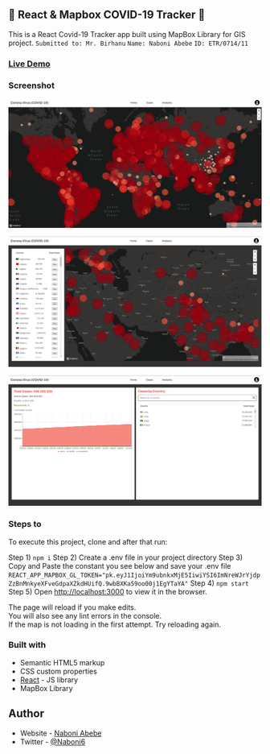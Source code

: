## 🦠 React & Mapbox COVID-19 Tracker 🦠

This is a React Covid-19 Tracker app built using MapBox Library for GIS project.
`Submitted to: Mr. Birhanu`
`Name: Naboni Abebe`
`ID: ETR/0714/11`

### [Live Demo](https://react-covid19-tracker.netlify.com/)

### Screenshot

![sunnyside homepage](./src/assets/home.png?raw=true 'home page')

![sunnyside homepage](./src/assets/cases.png 'cases page')

![sunnyside homepage](./src/assets/analytics.png 'analytics page')

### Steps to

To execute this project, clone and after that run:

Step 1) `npm i`
Step 2) Create a .env file in your project directory
Step 3) Copy and Paste the constant you see below and save your .env file
`REACT_APP_MAPBOX_GL_TOKEN="pk.eyJ1IjoiYm9ubnkxMjE5IiwiYSI6ImNreWJrYjdpZzBnMnkyeXFveGdpaXZkdHUifQ.9wbBXKa59oo00j1EgYTaYA"`
Step 4) `npm start`
Step 5) Open [http://localhost:3000](http://localhost:3000) to view it in the browser.

The page will reload if you make edits.<br />
You will also see any lint errors in the console. <br />
If the map is not loading in the first attempt. Try reloading again.

### Built with

- Semantic HTML5 markup
- CSS custom properties
- [React](https://reactjs.org/) - JS library
- MapBox Library

## Author

- Website - [Naboni Abebe](https://portfolio-ten-dusky-48.vercel.app/)
- Twitter - [@Naboni6](https://www.twitter.com/Naboni6)
